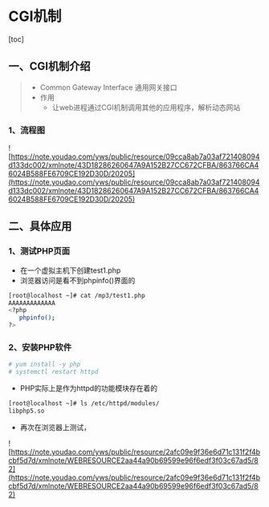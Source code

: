 # CGI机制

[toc]

## 一、CGI机制介绍

> * Common Gateway Interface 通用网关接口
> * 作用
>   * 让web进程通过CGI机制调用其他的应用程序，解析动态网站 

### 1、流程图

![https://note.youdao.com/yws/public/resource/09cca8ab7a03af721408094d133dc002/xmlnote/43D18286260647A9A152B27CC672CFBA/863766CA46024B588FE6709CE192D30D/20205](https://note.youdao.com/yws/public/resource/09cca8ab7a03af721408094d133dc002/xmlnote/43D18286260647A9A152B27CC672CFBA/863766CA46024B588FE6709CE192D30D/20205)

## 二、具体应用

### 1、测试PHP页面

* 在一个虚拟主机下创建test1.php
* 浏览器访问是看不到phpinfo()界面的

```bash
[root@localhost ~]# cat /mp3/test1.php 
AAAAAAAAAAAAA
<?php
   phpinfo();
?>
```

### 2、安装PHP软件

```bash
# yum install -y php
# systemctl restart httpd 
```

* PHP实际上是作为httpd的功能模块存在着的

```bash
[root@localhost ~]# ls /etc/httpd/modules/
libphp5.so 
```

* 再次在浏览器上测试，

![https://note.youdao.com/yws/public/resource/2afc09e9f36e6d71c131f2f4bcbf5d7d/xmlnote/WEBRESOURCE2aa44a90b69599e96f6edf3f03c67ad5/82](https://note.youdao.com/yws/public/resource/2afc09e9f36e6d71c131f2f4bcbf5d7d/xmlnote/WEBRESOURCE2aa44a90b69599e96f6edf3f03c67ad5/82)